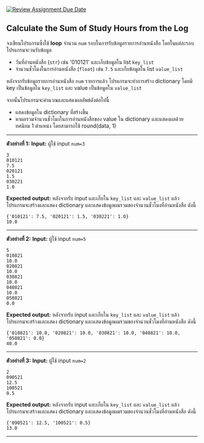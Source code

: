 [![Review Assignment Due Date](https://classroom.github.com/assets/deadline-readme-button-22041afd0340ce965d47ae6ef1cefeee28c7c493a6346c4f15d667ab976d596c.svg)](https://classroom.github.com/a/10pLnOHX)
## Calculate the Sum of Study Hours from the Log

จงเขียนโปรแกรมซึ่งใช้ **loop** จำนวน `num` รอบในการรับข้อมูลรายการอ่านหนังสือ 
โดยในแต่ละรอบ โปรแกรมจะวนรับข้อมูล
* วันที่อ่านหนังสือ (`str`) เช่น '010121' และเก็บข้อมูลใน list `key_list`
* จำนวนชั่วโมงในการอ่านหนังสือ (`float`) เช่น `7.5` และเก็บข้อมูลใน list `value_list`

หลังจากรับข้อมูลรายการอ่านหนังสือ `num` รายการแล้ว โปรแกรมจะทำการสร้าง dictionary 
โดยมี key เป็นข้อมูลใน `key_list` และ value เป็นข้อมูลใน `value_list`

จากนั้นโปรแกรมจะคำนวณและแสดงผลลัพธ์ดังต่อไปนี้
* แสดงข้อมูลใน dictionary ที่สร้างขึ้น
* หาผลรวมจำนวนชั่วโมงในการอ่านหนังสือของ value ใน dictionary และแสดงผลด้วยทศนิยม 1 ตำแหน่ง โดยสามารถใช้ round(data, 1)
<hr>

**ตัวอย่างที่ 1:**
**Input:** ผู้ใช้ input `num=3`
```
3
010121
7.5
020121
1.5
030221
1.0
```
**Expected output:** หลังจากรับ input และเก็บใน `key_list` และ `value_list` แล้ว โปรแกรมจะสร้างและแสดง dictionary และแสดงข้อมูลผมรวมของจำนวนชั่วโมงที่อ่านหนังสือ ดังนี้
```
{'010121': 7.5, '020121': 1.5, '030221': 1.0}
10.0
```
<hr>

**ตัวอย่างที่ 2:**
**Input:** ผู้ใช้ input `num=5`
```
5
010821
10.0
020821
10.0
030821
10.0
040821
10.0
050821
0.0
```
**Expected output:** หลังจากรับ input และเก็บใน `key_list` และ `value_list` แล้ว โปรแกรมจะสร้างและแสดง dictionary และแสดงข้อมูลผมรวมของจำนวนชั่วโมงที่อ่านหนังสือ ดังนี้
```
{'010821': 10.0, '020821': 10.0, '030821': 10.0, '040821': 10.0, '050821': 0.0}
40.0
```
<hr>

**ตัวอย่างที่ 3:**
**Input:** ผู้ใช้ input `num=2`
```
2
090521
12.5
100521
0.5
```
**Expected output:** หลังจากรับ input และเก็บใน `key_list` และ `value_list` แล้ว โปรแกรมจะสร้างและแสดง dictionary และแสดงข้อมูลผมรวมของจำนวนชั่วโมงที่อ่านหนังสือ ดังนี้
```
{'090521': 12.5, '100521': 0.5}
13.0
```
<hr>

